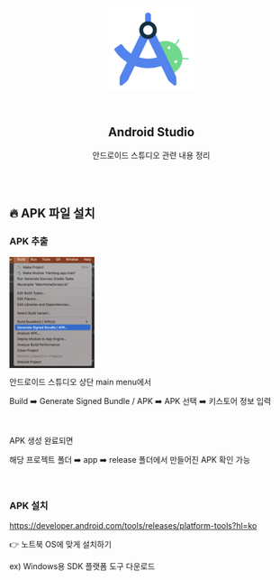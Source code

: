 <div align="center">
  <p>
    <img src="../README.assets/studio.png">
  </p>
  <br>
  <h2>Android Studio</h2>
  <p>안드로이드 스튜디오 관련 내용 정리</p>
  <br>
  <br>
</div>


## 🔥 APK 파일 설치

### APK 추출

<img src="../README.assets/apk.png" alt="sdk33" align="center" width="30%" />

안드로이드 스튜디오 상단 main menu에서

Build ➡️ Generate Signed Bundle / APK ➡️ APK 선택 ➡️ 키스토어 정보 입력

<br>

APK 생성 완료되면

해당 프로젝트 폴더 ➡️ app ➡️ release 폴더에서 만들어진 APK 확인 가능

<br>

### APK 설치

https://developer.android.com/tools/releases/platform-tools?hl=ko

👉 노트북 OS에 맞게 설치하기

ex) Windows용 SDK 플랫폼 도구 다운로드
